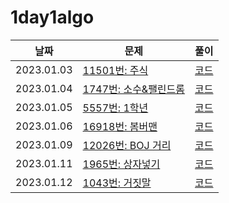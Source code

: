 # 1day1algo

| 날짜       | 문제                                                          | 풀이                                                         |
| ---------- | ------------------------------------------------------------- | ------------------------------------------------------------ |
| 2023.01.03 | [11501번: 주식](https://www.acmicpc.net/problem/11501)        | [코드](https://github.com/1217jdk/1day1algo/tree/main/11501) |
| 2023.01.04 | [1747번: 소수&팰린드롬](https://www.acmicpc.net/problem/1747) | [코드](https://github.com/1217jdk/1day1algo/tree/main/1747)  |
| 2023.01.05 | [5557번: 1학년](https://www.acmicpc.net/problem/5557)         | [코드](https://github.com/1217jdk/1day1algo/tree/main/5557)  |
| 2023.01.06 | [16918번: 봄버맨](https://www.acmicpc.net/problem/16918)      | [코드](https://github.com/1217jdk/1day1algo/tree/main/16918) |
| 2023.01.09 | [12026번: BOJ 거리](https://www.acmicpc.net/problem/12026)    | [코드](https://github.com/1217jdk/1day1algo/tree/main/12026) |
| 2023.01.11 | [1965번: 상자넣기](https://www.acmicpc.net/problem/1965)      | [코드](https://github.com/1217jdk/1day1algo/tree/main/1965)  |
| 2023.01.12 | [1043번: 거짓말](https://www.acmicpc.net/problem/1043)        | [코드](https://github.com/1217jdk/1day1algo/tree/main/1043)  |
